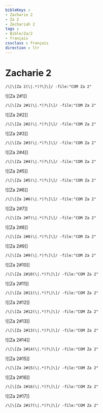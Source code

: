 ```yaml
---
bibleKeys : 
- Zacharie 2
- Za 2
- Zechariah 2
tags : 
- Bible/Za/2
- français
cssclass : français
direction : ltr
---
```


# Zacharie 2

```query
/\[\[Za 2(\|.*)?\]\]/ -file:"COM Za 2"
```



![[Za 2#1]]

```query
/\[\[Za 2#1(\|.*)?\]\]/ -file:"COM Za 2"
```

![[Za 2#2]]

```query
/\[\[Za 2#2(\|.*)?\]\]/ -file:"COM Za 2"
```

![[Za 2#3]]

```query
/\[\[Za 2#3(\|.*)?\]\]/ -file:"COM Za 2"
```

![[Za 2#4]]

```query
/\[\[Za 2#4(\|.*)?\]\]/ -file:"COM Za 2"
```

![[Za 2#5]]

```query
/\[\[Za 2#5(\|.*)?\]\]/ -file:"COM Za 2"
```

![[Za 2#6]]

```query
/\[\[Za 2#6(\|.*)?\]\]/ -file:"COM Za 2"
```

![[Za 2#7]]

```query
/\[\[Za 2#7(\|.*)?\]\]/ -file:"COM Za 2"
```

![[Za 2#8]]

```query
/\[\[Za 2#8(\|.*)?\]\]/ -file:"COM Za 2"
```

![[Za 2#9]]

```query
/\[\[Za 2#9(\|.*)?\]\]/ -file:"COM Za 2"
```

![[Za 2#10]]

```query
/\[\[Za 2#10(\|.*)?\]\]/ -file:"COM Za 2"
```

![[Za 2#11]]

```query
/\[\[Za 2#11(\|.*)?\]\]/ -file:"COM Za 2"
```

![[Za 2#12]]

```query
/\[\[Za 2#12(\|.*)?\]\]/ -file:"COM Za 2"
```

![[Za 2#13]]

```query
/\[\[Za 2#13(\|.*)?\]\]/ -file:"COM Za 2"
```

![[Za 2#14]]

```query
/\[\[Za 2#14(\|.*)?\]\]/ -file:"COM Za 2"
```

![[Za 2#15]]

```query
/\[\[Za 2#15(\|.*)?\]\]/ -file:"COM Za 2"
```

![[Za 2#16]]

```query
/\[\[Za 2#16(\|.*)?\]\]/ -file:"COM Za 2"
```

![[Za 2#17]]

```query
/\[\[Za 2#17(\|.*)?\]\]/ -file:"COM Za 2"
```


